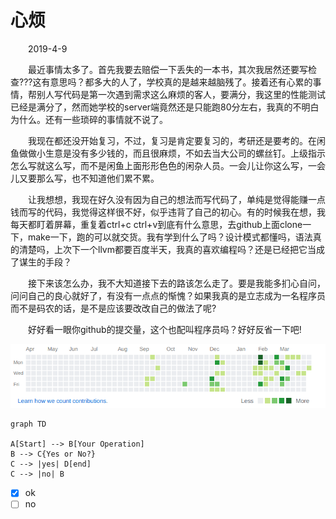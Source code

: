 # 心烦

&emsp;&emsp;2019-4-9

&emsp;&emsp;最近事情太多了。首先我要去赔偿一下丢失的一本书，其次我居然还要写检查???这有意思吗？都多大的人了，学校真的是越来越脑残了。接着还有心累的事情，帮别人写代码是第一次遇到需求这么麻烦的客人，要满分，我这里的性能测试已经是满分了，然而她学校的server端竟然还是只能跑80分左右，我真的不明白为什么。还有一些琐碎的事情就不说了。

&emsp;&emsp;我现在都还没开始复习，不过，复习是肯定要复习的，考研还是要考的。在闲鱼做做小生意是没有多少钱的，而且很麻烦，不如去当大公司的螺丝钉。上级指示怎么写就这么写，而不是闲鱼上面形形色色的闲杂人员。一会儿让你这么写，一会儿又要那么写，也不知道他们累不累。

&emsp;&emsp;让我想想，我现在好久没有因为自己的想法而写代码了，单纯是觉得能赚一点钱而写的代码，我觉得这样很不好，似乎违背了自己的初心。有的时候我在想，我每天都盯着屏幕，重复着ctrl+c ctrl+v到底有什么意思，去github上面clone一下，make一下，跑的可以就交货。我有学到什么了吗？设计模式都懂吗，语法真的清楚吗，上次下一个llvm都要百度半天，我真的喜欢编程吗？还是已经把它当成了谋生的手段？

&emsp;&emsp;接下来该怎么办，我不大知道接下去的路该怎么走了。要是我能多扪心自问，问问自己的良心就好了，有没有一点点的惭愧？如果我真的是立志成为一名程序员而不是码农的话，是不是应该要改改自己的做法了呢?

&emsp;&emsp;好好看一眼你github的提交量，这个也配叫程序员吗？好好反省一下吧!

![代码提交量](./github_commit2019_04_09.png)


```mermaid
graph TD

A[Start] --> B[Your Operation]
B --> C{Yes or No?}
C --> |yes| D[end]
C --> |no| B

```

- [x]  ok
- [ ]  no